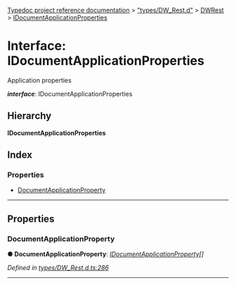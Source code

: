 [Typedoc project reference documentation](../README.md) > ["types/DW_Rest.d"](../modules/_types_dw_rest_d_.md) > [DWRest](../modules/_types_dw_rest_d_.dwrest.md) > [IDocumentApplicationProperties](../interfaces/_types_dw_rest_d_.dwrest.idocumentapplicationproperties.md)

# Interface: IDocumentApplicationProperties

Application properties

*__interface__*: IDocumentApplicationProperties

## Hierarchy

**IDocumentApplicationProperties**

## Index

### Properties

* [DocumentApplicationProperty](_types_dw_rest_d_.dwrest.idocumentapplicationproperties.md#documentapplicationproperty)

---

## Properties

<a id="documentapplicationproperty"></a>

###  DocumentApplicationProperty

**● DocumentApplicationProperty**: *[IDocumentApplicationProperty](_types_dw_rest_d_.dwrest.idocumentapplicationproperty.md)[]*

*Defined in [types/DW_Rest.d.ts:286](https://github.com/DocuWare/REST-Sample-TS/blob/0222c3e/src/types/DW_Rest.d.ts#L286)*

___

